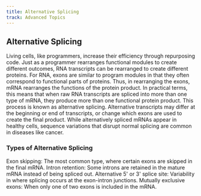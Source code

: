 ```yaml
---
title: Alternative Splicing
track: Advanced Topics
---
```


## Alternative Splicing

Living cells, like programmers, increase their efficiency through repurposing code. Just as a programmer rearranges functional modules to create different outcomes, RNA transcripts can be rearranged to create different proteins. For RNA, exons are similar to program modules in that they often correspond to functional parts of proteins. Thus, in rearranging the exons, mRNA rearranges the functions of the protein product. In practical terms, this means that when raw RNA transcripts are spliced into more than one type of mRNA, they produce more than one functional protein product. This process is known as alternative splicing. Alternative transcripts may differ at the beginning or end of transcripts, or change which exons are used to create the final product. While alternatively spliced mRNAs appear in healthy cells, sequence variations that disrupt normal splicing are common in diseases like cancer.

### Types of Alternative Splicing

Exon skipping: The most common type, where certain exons are skipped in the final mRNA.
Intron retention: Some introns are retained in the mature mRNA instead of being spliced out.
Alternative 5' or 3' splice site: Variability in where splicing occurs at the exon-intron junctions.
Mutually exclusive exons: When only one of two exons is included in the mRNA.
